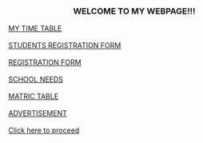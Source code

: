 <!DOCTYPE html>

<html>
<head>
      </head>
    <meta charset="utf-8">
    <title>MY WEBPAGE</title>
</head>
<body>
<h3 align= "center"><front color= "purple"><b><b></b></b>WELCOME TO MY WEBPAGE!!!</front></h3>
<a href="Untitle 14.html">MY TIME TABLE</a><br><br>
<a href="Untitle 10.html">STUDENTS REGISTRATION FORM</a><br><br>
<a href="Untitle 11.html">REGISTRATION FORM</a><br><br>
<a href="Untitle 9.html">SCHOOL NEEDS</a><br><br>
<a href="Untitle 12.html">MATRIC TABLE</a><br><br>
<a href="Untitle 13.html">ADVERTISEMENT</a><br><br>
<a href="Untitle 14.html"><front color="white"> Click here to proceed</front></a>

</body>
</html>
